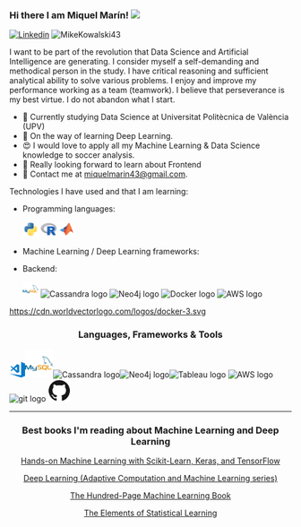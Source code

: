 ### Hi there I am **Miquel Marín**!  <img src="https://raw.githubusercontent.com/MartinHeinz/MartinHeinz/master/wave.gif" width="30px"> 

[![Linkedin](https://img.shields.io/badge/-LinkedIn-blue?style=flat&logo=Linkedin&logoColor=white&link=https://www.linkedin.com/in/miquel-marin-colome/)](https://www.linkedin.com/in/miquel-marin-colome/) 
<img src="https://komarev.com/ghpvc/?username=MikeKowalski43" alt="MikeKowalski43" />

I want to be part of the revolution that Data Science and Artificial Intelligence are generating. I consider myself a self-demanding and methodical person in the study. I have critical reasoning and sufficient analytical ability to solve various problems. I enjoy and improve my performance working as a team (teamwork). I believe that perseverance is my best virtue. I do not abandon what I start.

- 🔭 Currently studying Data Science at Universitat Politècnica de València (UPV)
- 🌱 On the way of learning Deep Learning.
- 😍 I would love to apply all my Machine Learning & Data Science knowledge to soccer analysis.
- 🧠 Really looking forward to learn about Frontend
- 💌 Contact me at [miquelmarin43@gmail.com](mailto:miquelmarin43@gmail.com).


Technologies I have used and that I am learning:

- Programming languages: 
  
  <img src="https://github.com/devicons/devicon/blob/master/icons/python/python-original.svg" alt="Python logo" width="28" height="28"> <img src="https://github.com/devicons/devicon/blob/master/icons/r/r-original.svg" alt="R logo" width="28" height="28"> <img src="https://github.com/devicons/devicon/blob/master/icons/matlab/matlab-original.svg" alt="Matlab logo" width="28" height="28"> 
  
- Machine Learning / Deep Learning frameworks:

- Backend:

  <img src="https://github.com/devicons/devicon/blob/master/icons/mysql/mysql-original-wordmark.svg" alt="mysql logo" width="28" height="28"> <img src="https://cdn.worldvectorlogo.com/logos/cassandra.svg" alt="Cassandra logo" width="28" height="28"> <img src="https://cdn.worldvectorlogo.com/logos/neo4j.svg" alt="Neo4j logo" width="28" height="28"> <img src="https://cdn.worldvectorlogo.com/logos/docker-3.svg" alt="Docker logo" width="35" height="35"> <img src="https://cdn.worldvectorlogo.com/logos/amazon-web-services-2.svg" alt="AWS logo" width="28" height="28">
  
  
https://cdn.worldvectorlogo.com/logos/docker-3.svg

<h3 align="center">Languages, Frameworks & Tools</h3>


<img src="https://raw.githubusercontent.com/github/explore/80688e429a7d4ef2fca1e82350fe8e3517d3494d/topics/visual-studio-code/visual-studio-code.png" alt="VsCode logo" width="28" height="28"><img src="https://github.com/devicons/devicon/blob/master/icons/mysql/mysql-original-wordmark.svg" alt="mysql logo" width="50" height="50"><img src="https://cdn.worldvectorlogo.com/logos/cassandra.svg" alt="Cassandra logo" width="50" height="40"><img src="https://cdn.worldvectorlogo.com/logos/neo4j.svg" alt="Neo4j logo" width="50" height="40"><img src="https://cdn.worldvectorlogo.com/logos/tableau-software.svg" alt="Tableau logo" width="50" height="42"> <img src="https://cdn.worldvectorlogo.com/logos/amazon-web-services-2.svg" alt="AWS logo" width="50" height="50">   <img src="https://cdn.worldvectorlogo.com/logos/git-icon.svg" alt="git logo" width="40" height="40"> <img src="https://github.com/devicons/devicon/blob/master/icons/github/github-original.svg" alt="github logo" width="40" height="40">
</p>

---

<h3 align="center"> Best books I'm reading about Machine Learning and Deep Learning</h3>

<p align="center">
<a href="https://www.amazon.es/Hands-Machine-Learning-Scikit-Learn-TensorFlow/dp/1492032646" rel="nonfollow"> Hands-on Machine Learning with Scikit-Learn, Keras, and TensorFlow</a></p>
<p align="center"><a href="https://www.amazon.es/Deep-Learning-Ian-Goodfellow/dp/0262035618" rel="nonfollow"> Deep Learning (Adaptive Computation and Machine Learning series)</a></p>
<p align="center"><a href="https://www.amazon.com/gp/product/1999579518/ref=as_li_tl?ie=UTF8&camp=1789&creative=9325&creativeASIN=1999579518&linkCode=as2&tag=themlbook-20&linkId=012a51085af753d857de22e9e5d6ae30" rel="nonfollow">The Hundred-Page Machine Learning Book</a></p>
<p align="center"><a href="https://web.stanford.edu/~hastie/ElemStatLearn/" rel="nonfollow">The Elements of Statistical Learning</a></p>


<!--
**MikeKowalski43/MikeKowalski43** is a ✨ _special_ ✨ repository because its `README.md` (this file) appears on your GitHub profile.

Here are some ideas to get you started:

- 🔭 I’m currently working on ...
- 🌱 I’m currently learning ...
- 👯 I’m looking to collaborate on ...
- 🤔 I’m looking for help with ...
- 💬 Ask me about ...
- 📫 How to reach me: ...
- 😄 Pronouns: ...
- ⚡ Fun fact: ...
-->
